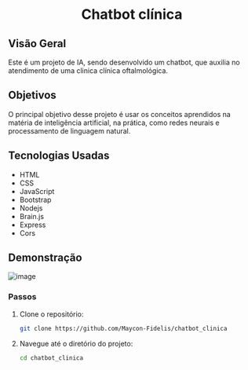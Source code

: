 <div align="center">
  <h1>Chatbot clínica </h1>
</div>

## Visão Geral
Este é um projeto de IA, sendo desenvolvido um chatbot, que auxilia no atendimento de uma clinica clínica oftalmológica.

## Objetivos
O principal objetivo desse projeto é usar os conceitos aprendidos na matéria de inteligência artificial, na prática, como redes neurais e processamento de linguagem natural.


## Tecnologias Usadas
- HTML
- CSS
- JavaScript
- Bootstrap
- Nodejs
- Brain.js
- Express
- Cors

## Demonstração
![image](https://github.com/user-attachments/assets/1629eadd-c083-4906-a52a-cafcff5b1ac1)

### Passos
1. Clone o repositório:
    ```bash
    git clone https://github.com/Maycon-Fidelis/chatbot_clinica
    ```
2. Navegue até o diretório do projeto:
    ```bash
    cd chatbot_clinica
    ```